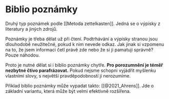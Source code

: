# Biblio poznámky
Druhý typ poznámek podle [[Metoda zettelkasten]]. Jedná se o výpisky z literatury a jiných zdrojů.

Poznámky je třeba dělat už při čtení. Podtrhávání a výpisky stranou jsou dlouhodobě neužitečné, pokud k nim nevede odkaz. Jak jinak si vzpomenu na to, že jsem informaci četl právě zde nebo že si ji pamatuji správně? Pouze náhodou.

Proto je nutné dělat si i biblio poznámky chytře. **Pro porozumnění je téměř nezbytné čtivo parafrázovat.** Pokud nejsme schopni vyjádřit myšlenku vlastními slovy, s největší pravděpodobností jí nerozumíme.

Příklad biblio poznámky může vypadat takto: [[@2021_Ahrens]]. Jde o základní variantu, která může být velmi efektivně rozšířena.